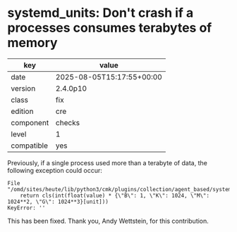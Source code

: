 [//]: # (werk v2)
# systemd_units: Don't crash if a processes consumes terabytes of memory

key        | value
---------- | ---
date       | 2025-08-05T15:17:55+00:00
version    | 2.4.0p10
class      | fix
edition    | cre
component  | checks
level      | 1
compatible | yes

Previously, if a single process used more than a terabyte of data, the following
exception could occur:
```
File "/omd/sites/heute/lib/python3/cmk/plugins/collection/agent_based/systemd_units.py
    return cls(int(float(value) * {\"B\": 1, \"K\": 1024, \"M\": 1024**2, \"G\": 1024**3}[unit]))
KeyError: ''
```
This has been fixed. Thank you, Andy Wettstein, for this contribution.
